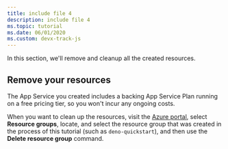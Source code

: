 ```yaml
---
title: include file 4
description: include file 4
ms.topic: tutorial
ms.date: 06/01/2020
ms.custom: devx-track-js
---
```


In this section, we'll remove and cleanup all the created resources.

## Remove your resources

The App Service you created includes a backing App Service Plan running on a free pricing tier, so you won't incur any ongoing costs.

When you want to clean up the resources, visit the [Azure portal](https://portal.azure.com), select **Resource groups**, locate, and select the resource group that was created in the process of this tutorial (such as `deno-quickstart`), and then use the **Delete resource group** command.
